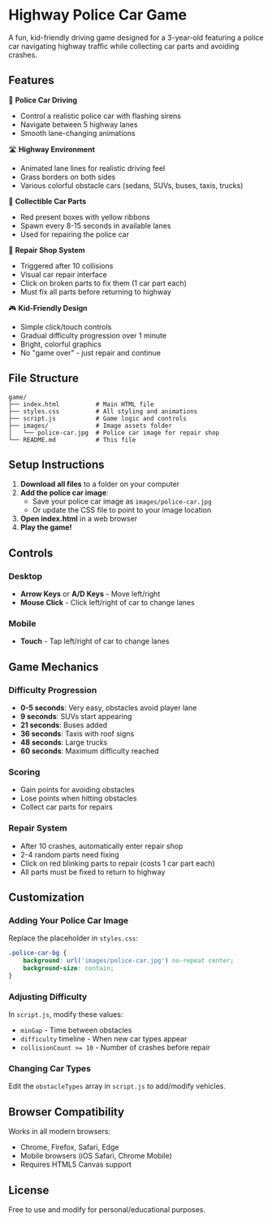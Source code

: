 # Highway Police Car Game

A fun, kid-friendly driving game designed for a 3-year-old featuring a police car navigating highway traffic while collecting car parts and avoiding crashes.

## Features

🚗 **Police Car Driving**
- Control a realistic police car with flashing sirens
- Navigate between 5 highway lanes
- Smooth lane-changing animations

🛣️ **Highway Environment**
- Animated lane lines for realistic driving feel
- Grass borders on both sides
- Various colorful obstacle cars (sedans, SUVs, buses, taxis, trucks)

🎁 **Collectible Car Parts**
- Red present boxes with yellow ribbons
- Spawn every 8-15 seconds in available lanes
- Used for repairing the police car

🔧 **Repair Shop System**
- Triggered after 10 collisions
- Visual car repair interface
- Click on broken parts to fix them (1 car part each)
- Must fix all parts before returning to highway

🎮 **Kid-Friendly Design**
- Simple click/touch controls
- Gradual difficulty progression over 1 minute
- Bright, colorful graphics
- No "game over" - just repair and continue

## File Structure

```
game/
├── index.html          # Main HTML file
├── styles.css          # All styling and animations
├── script.js           # Game logic and controls
├── images/             # Image assets folder
│   └── police-car.jpg  # Police car image for repair shop
└── README.md           # This file
```

## Setup Instructions

1. **Download all files** to a folder on your computer
2. **Add the police car image**:
   - Save your police car image as `images/police-car.jpg`
   - Or update the CSS file to point to your image location
3. **Open index.html** in a web browser
4. **Play the game!**

## Controls

### Desktop
- **Arrow Keys** or **A/D Keys** - Move left/right
- **Mouse Click** - Click left/right of car to change lanes

### Mobile
- **Touch** - Tap left/right of car to change lanes

## Game Mechanics

### Difficulty Progression
- **0-5 seconds**: Very easy, obstacles avoid player lane
- **9 seconds**: SUVs start appearing
- **21 seconds**: Buses added
- **36 seconds**: Taxis with roof signs
- **48 seconds**: Large trucks
- **60 seconds**: Maximum difficulty reached

### Scoring
- Gain points for avoiding obstacles
- Lose points when hitting obstacles
- Collect car parts for repairs

### Repair System
- After 10 crashes, automatically enter repair shop
- 2-4 random parts need fixing
- Click on red blinking parts to repair (costs 1 car part each)
- All parts must be fixed to return to highway

## Customization

### Adding Your Police Car Image
Replace the placeholder in `styles.css`:
```css
.police-car-bg {
    background: url('images/police-car.jpg') no-repeat center;
    background-size: contain;
}
```

### Adjusting Difficulty
In `script.js`, modify these values:
- `minGap` - Time between obstacles
- `difficulty` timeline - When new car types appear
- `collisionCount >= 10` - Number of crashes before repair

### Changing Car Types
Edit the `obstacleTypes` array in `script.js` to add/modify vehicles.

## Browser Compatibility

Works in all modern browsers:
- Chrome, Firefox, Safari, Edge
- Mobile browsers (iOS Safari, Chrome Mobile)
- Requires HTML5 Canvas support

## License

Free to use and modify for personal/educational purposes.
